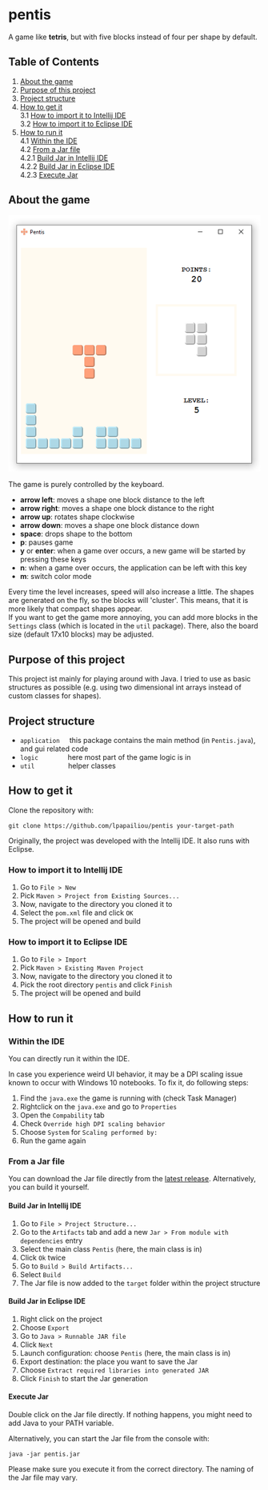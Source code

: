 # pentis

A game like __tetris__, but with five blocks instead of four per shape by default.  

## Table of Contents
1. [About the game](#about-the-game)  
2. [Purpose of this project](#purpose-of-this-project) 
2. [Project structure](#project-structure)  
3. [How to get it](#how-to-get-it)  
	3.1 [How to import it to Intellij IDE](#how-to-import-it-to-intellij-ide)   
	3.2 [How to import it to Eclipse IDE](#how-to-import-it-to-eclipse-ide)   
4. [How to run it](#how-to-run-it)  
	4.1 [Within the IDE](#within-the-ide)  
	4.2 [From a Jar file](#from-a-jar-file)  
		4.2.1 [Build Jar in Intellij IDE](#build-jar-in-intellij-ide)    
		4.2.2 [Build Jar in Eclipse IDE](#build-jar-in-eclipse-ide)  
		4.2.3 [Execute Jar](#execute-jar)  
		
## About the game
![screenshot of pentis](https://github.com/lpapailiou/pentis/blob/master/src/main/resources/pentis_screenshot.png)

The game is purely controlled by the keyboard.
* __arrow left__: moves a shape one block distance to the left
* __arrow right__: moves a shape one block distance to the right
* __arrow up__: rotates shape clockwise
* __arrow down__: moves a shape one block distance down
* __space__: drops shape to the bottom		
* __p__: pauses game		
* __y__ or __enter__: when a game over occurs, a new game will be started by pressing these keys		
* __n__: when a game over occurs, the application can be left with this key		
* __m__: switch color mode		
  
Every time the level increases, speed will also increase a little. 
The shapes are generated on the fly, so the blocks will 'cluster'. This means, that it is more likely that compact 
shapes appear.  
If you want to get the game more annoying, you can add more blocks in the ``Settings`` class (which is located in the ``util`` 
package). There, also the board size (default 17x10 blocks) may be adjusted.

## Purpose of this project
This project ist mainly for playing around with Java. I tried to use as basic structures as possible 
(e.g. using two dimensional int arrays instead of custom classes for shapes).

## Project structure

* ``application``         this package contains the main method (in ``Pentis.java``), and gui related code
* ``logic``               here most part of the game logic is in
* ``util``                 helper classes

## How to get it

Clone the repository with:

    git clone https://github.com/lpapailiou/pentis your-target-path

Originally, the project was developed with the Intellij IDE. It also runs with Eclipse.

### How to import it to Intellij IDE
1. Go to ``File > New``
2. Pick ``Maven > Project from Existing Sources...``
3. Now, navigate to the directory you cloned it to
4. Select the ``pom.xml`` file and click ``OK``
5. The project will be opened and build

### How to import it to Eclipse IDE
1. Go to ``File > Import``
2. Pick ``Maven > Existing Maven Project``
3. Now, navigate to the directory you cloned it to
4. Pick the root directory ``pentis`` and click ``Finish``
5. The project will be opened and build

## How to run it

### Within the IDE
You can directly run it within the IDE.

In case you experience weird UI behavior, it may be a DPI scaling issue known to occur with Windows 10 notebooks.
To fix it, do following steps:
1. Find the ``java.exe`` the game is running with (check Task Manager)
2. Rightclick on the ``java.exe`` and go to ``Properties``
3. Open the ``Compability`` tab
4. Check ``Override high DPI scaling behavior``
5. Choose ``System`` for ``Scaling performed by:``
6. Run the game again

### From a Jar file
You can download the Jar file directly from the [latest release](https://github.com/lpapailiou/pentis/releases/latest). Alternatively, you can build it yourself.

#### Build Jar in Intellij IDE 
1. Go to ``File > Project Structure...``
2. Go to the ``Artifacts`` tab and add a new ``Jar > From module with dependencies`` entry
3. Select the main class ``Pentis`` (here, the main class is in)
4. Click ``Ok`` twice
5. Go to ``Build > Build Artifacts...``
6. Select ``Build``
7. The Jar file is now added to the ``target`` folder within the project structure

#### Build Jar in Eclipse IDE
1. Right click on the project
2. Choose ``Export``
3. Go to ``Java > Runnable JAR file``
4. Click ``Next``
5. Launch configuration: choose ``Pentis`` (here, the main class is in)
6. Export destination: the place you want to save the Jar
7. Choose ``Extract required libraries into generated JAR``
8. Click ``Finish`` to start the Jar generation

#### Execute Jar
Double click on the Jar file directly. 
If nothing happens, you might need to add Java to your PATH variable.

Alternatively, you can start the Jar file from the console with:

    java -jar pentis.jar
    
Please make sure you execute it from the correct directory. The naming of the Jar file may vary.